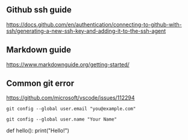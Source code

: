 ## Github ssh guide

https://docs.github.com/en/authentication/connecting-to-github-with-ssh/generating-a-new-ssh-key-and-adding-it-to-the-ssh-agent

## Markdown guide

https://www.markdownguide.org/getting-started/

## Common git error

https://github.com/microsoft/vscode/issues/112294

```
git config --global user.email "you@example.com"
```

```
git config --global user.name "Your Name"
```

def hello():
    print("Hello!")